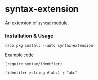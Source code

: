 # syntax-extension

An extension of `syntax` module.

### Installation & Usage

```shell
raco pkg install --auto syntax-extension
```

Example code

```racket
(require syntax/identfier)

(identifer->string #'abc) ; "abc"
```
